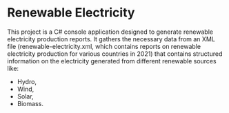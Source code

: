 # Renewable Electricity
 

This project is a C# console application designed to generate renewable electricity production reports. It gathers the necessary data from an XML file (renewable-electricity.xml, which contains reports on renewable electricity production for various countries in 2021) that contains structured information on the electricity generated from different renewable sources like:
- Hydro,
- Wind,
- Solar,
- Biomass.
